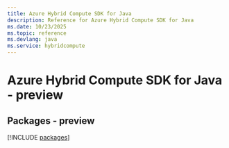 ```yaml
---
title: Azure Hybrid Compute SDK for Java
description: Reference for Azure Hybrid Compute SDK for Java
ms.date: 10/23/2025
ms.topic: reference
ms.devlang: java
ms.service: hybridcompute
---
```

# Azure Hybrid Compute SDK for Java - preview
## Packages - preview
[!INCLUDE [packages](hybrid-compute-index.md)]